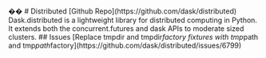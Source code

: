 ��
 
 #   D i s t r i b u t e d 
 
 
 
 [ G i t h u b   R e p o ] ( h t t p s : / / g i t h u b . c o m / d a s k / d i s t r i b u t e d ) 
 
 
 
 D a s k . d i s t r i b u t e d   i s   a   l i g h t w e i g h t   l i b r a r y   f o r   d i s t r i b u t e d   c o m p u t i n g   i n   P y t h o n .   I t   e x t e n d s   b o t h   t h e   c o n c u r r e n t . f u t u r e s   a n d   d a s k   A P I s   t o   m o d e r a t e   s i z e d   c l u s t e r s . 
 
 
 
 # #   I s s u e s 
 
 
 
 [ R e p l a c e   t m p d i r   a n d   t m p d i r _ f a c t o r y   f i x t u r e s   w i t h   t m p _ p a t h   a n d   t m p _ p a t h _ f a c t o r y ] ( h t t p s : / / g i t h u b . c o m / d a s k / d i s t r i b u t e d / i s s u e s / 6 7 9 9 ) 
 
 
